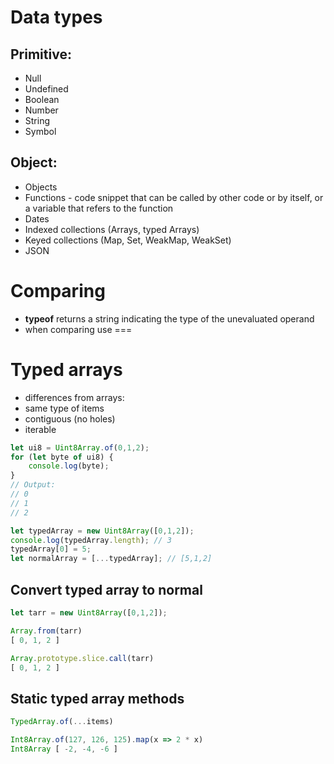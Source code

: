 # Data types


## Primitive:
* Null
* Undefined
* Boolean
* Number
* String
* Symbol


## Object:
* Objects
* Functions - code snippet that can be called by other code or by itself, or a variable that refers to the function
* Dates
* Indexed collections (Arrays, typed Arrays)
* Keyed collections (Map, Set, WeakMap, WeakSet)
* JSON

# Comparing 
* **typeof** returns a string indicating the type of the unevaluated operand
* when comparing use ===



# Typed arrays
* differences from arrays:
* same type of items 
* contiguous (no holes)
* iterable

```javascript
let ui8 = Uint8Array.of(0,1,2);
for (let byte of ui8) {
    console.log(byte);
}
// Output:
// 0
// 1
// 2
```






```javascript
let typedArray = new Uint8Array([0,1,2]);
console.log(typedArray.length); // 3
typedArray[0] = 5;
let normalArray = [...typedArray]; // [5,1,2]
```


## Convert typed array to normal
```javascript
let tarr = new Uint8Array([0,1,2]);

Array.from(tarr)
[ 0, 1, 2 ]

Array.prototype.slice.call(tarr)
[ 0, 1, 2 ]
```

## Static typed array methods
```javascript
TypedArray.of(...items)
```

```javascript
Int8Array.of(127, 126, 125).map(x => 2 * x)
Int8Array [ -2, -4, -6 ]
```
